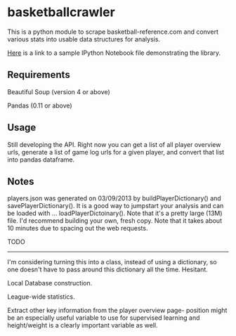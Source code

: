 basketballcrawler
==================

This is a python module to scrape basketball-reference.com and convert various stats into usable data structures for analysis.

[Here](http://nbviewer.ipython.org/urls/raw.github.com/andrewgiessel/basketballcrawler/master/basketball_scraper_notebook.ipynb) is a link to a sample IPython Notebook file demonstrating the library.

Requirements
------------

Beautiful Soup (version 4 or above)

Pandas (0.11 or above)

Usage
-----

Still developing the API.  Right now you can get a list of all player overview urls, generate a list of game log urls for a given player, and convert that list into pandas dataframe.



Notes
-----
players.json was generated on 03/09/2013 by buildPlayerDictionary() and savePlayerDictionary().  It is a good way to jumpstart your analysis and can be loaded with ... loadPlayerDictoinary().  Note that it's a pretty large (13M) file.  I'd recommend building your own, fresh copy.  Note that it takes about 10 minutes due to spacing out the web requests.


TODO
____
I'm considering turning this into a class, instead of using a dictionary, so one doesn't have to pass around this dictionary all the time.  Hesitant.

Local Database construction.

League-wide statistics.

Extract other key information from the player overview page- position might be an especially useful variable to use for supervised learning and height/weight is a clearly important variable as well.

